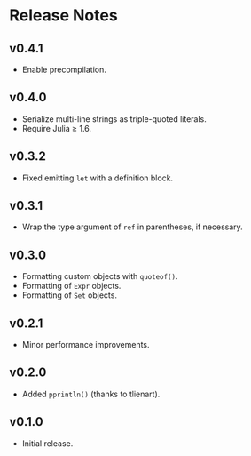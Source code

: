# Release Notes


## v0.4.1

* Enable precompilation.


## v0.4.0

* Serialize multi-line strings as triple-quoted literals.
* Require Julia ≥ 1.6.


## v0.3.2

- Fixed emitting `let` with a definition block.


## v0.3.1

- Wrap the type argument of `ref` in parentheses, if necessary.


## v0.3.0

- Formatting custom objects with `quoteof()`.
- Formatting of `Expr` objects.
- Formatting of `Set` objects.


## v0.2.1

- Minor performance improvements.


## v0.2.0

- Added `pprintln()` (thanks to tlienart).


## v0.1.0

- Initial release.
